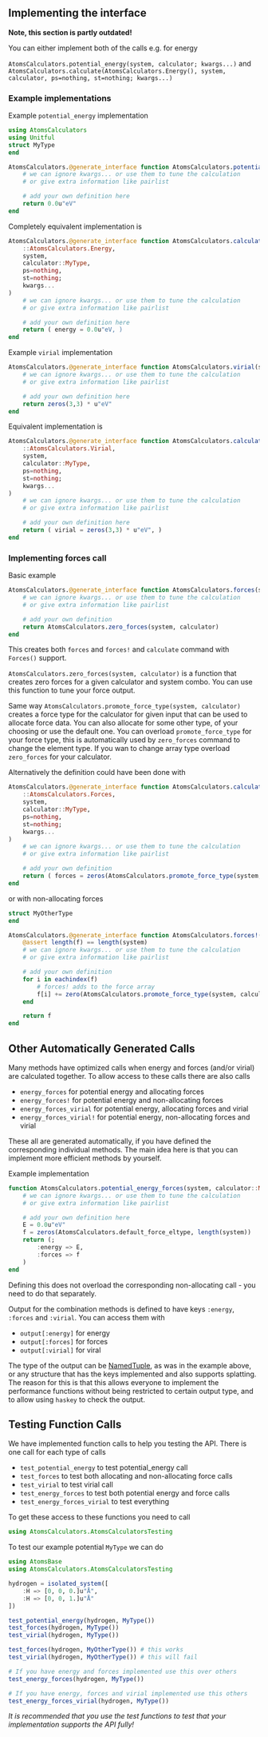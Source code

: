 ## Implementing the interface

**Note, this section is partly outdated!**

You can either implement both of the calls e.g. for energy

`AtomsCalculators.potential_energy(system, calculator; kwargs...)` and
`AtomsCalculators.calculate(AtomsCalculators.Energy(), system, calculator, ps=nothing, st=nothing; kwargs...)`

### Example implementations

Example `potential_energy` implementation

```julia
using AtomsCalculators
using Unitful
struct MyType
end

AtomsCalculators.@generate_interface function AtomsCalculators.potential_energy(system, calculator::MyType; kwargs...)
    # we can ignore kwargs... or use them to tune the calculation
    # or give extra information like pairlist

    # add your own definition here
    return 0.0u"eV"
end
```

Completely equivalent implementation is

```julia
AtomsCalculators.@generate_interface function AtomsCalculators.calculate(
    ::AtomsCalculators.Energy, 
    system, 
    calculator::MyType,
    ps=nothing,
    st=nothing; 
    kwargs...
)
    # we can ignore kwargs... or use them to tune the calculation
    # or give extra information like pairlist

    # add your own definition here
    return ( energy = 0.0u"eV, )
end
```

Example `virial` implementation

```julia
AtomsCalculators.@generate_interface function AtomsCalculators.virial(system, calculator::MyType; kwargs...)
    # we can ignore kwargs... or use them to tune the calculation
    # or give extra information like pairlist

    # add your own definition here
    return zeros(3,3) * u"eV"
end
```

Equivalent implementation is

```julia
AtomsCalculators.@generate_interface function AtomsCalculators.calculate(
    ::AtomsCalculators.Virial, 
    system, 
    calculator::MyType,
    ps=nothing,
    st=nothing;
    kwargs...
)
    # we can ignore kwargs... or use them to tune the calculation
    # or give extra information like pairlist

    # add your own definition here
    return ( virial = zeros(3,3) * u"eV", )
end
```

### Implementing forces call

Basic example

```julia
AtomsCalculators.@generate_interface function AtomsCalculators.forces(system, calculator::MyType; kwargs...)
    # we can ignore kwargs... or use them to tune the calculation
    # or give extra information like pairlist

    # add your own definition
    return AtomsCalculators.zero_forces(system, calculator)
end
```

This creates both `forces` and `forces!` and `calculate` command with `Forces()` support.

`AtomsCalculators.zero_forces(system, calculator)` is a function that creates zero forces for a given calculator and system combo. You can use this function to tune your force output.

Same way `AtomsCalculators.promote_force_type(system, calculator)` creates a force type for the calculator for given input that can be used to allocate force data. You can also allocate for some other type, of your choosing or use the default one. You can overload `promote_force_type` for your force type, this is automatically used by `zero_forces` command to change the element type. If you wan to change array type overload `zero_forces` for your calculator.

Alternatively the definition could have been done with

```julia
AtomsCalculators.@generate_interface function AtomsCalculators.calculate(
    ::AtomsCalculators.Forces, 
    system, 
    calculator::MyType,
    ps=nothing,
    st=nothing;
    kwargs...
)
    # we can ignore kwargs... or use them to tune the calculation
    # or give extra information like pairlist

    # add your own definition
    return ( forces = zeros(AtomsCalculators.promote_force_type(system, calculator), length(system)), )
end
```

or with non-allocating forces

```julia
struct MyOtherType
end

AtomsCalculators.@generate_interface function AtomsCalculators.forces!(f::AbstractVector, system, calculator::MyOtherType; kwargs...)
    @assert length(f) == length(system)
    # we can ignore kwargs... or use them to tune the calculation
    # or give extra information like pairlist

    # add your own definition
    for i in eachindex(f)
        # forces! adds to the force array
        f[i] += zero(AtomsCalculators.promote_force_type(system, calculator))
    end

    return f
end
```

## Other Automatically Generated Calls

Many methods have optimized calls when energy and forces (and/or virial) are calculated together. To allow access to these calls there are also calls

- `energy_forces` for potential energy and allocating forces
- `energy_forces!` for potential energy and non-allocating forces
- `energy_forces_virial` for potential energy, allocating forces and virial
- `energy_forces_virial!` for potential energy, non-allocating forces and virial

These all are generated automatically, if you have defined the corresponding individual methods. The main idea here is that you can implement more efficient methods by yourself.

Example implementation

```julia
function AtomsCalculators.potential_energy_forces(system, calculator::MyType; kwargs...)
    # we can ignore kwargs... or use them to tune the calculation
    # or give extra information like pairlist

    # add your own definition here
    E = 0.0u"eV"
    f = zeros(AtomsCalculators.default_force_eltype, length(system))
    return (;
        :energy => E,
        :forces => f
    )
end
```

Defining this does not overload the corresponding non-allocating call - you need to do that separately.

Output for the combination methods is defined to have keys `:energy`, `:forces` and `:virial`. You can access them with

- `output[:energy]` for energy
- `output[:forces]` for forces
- `output[:virial]` for viral

The type of the output can be [NamedTuple](https://docs.julialang.org/en/v1/base/base/#Core.NamedTuple), as was in the example above, or any structure that has the keys implemented and also supports splatting. The reason for this is that this allows everyone to implement the performance functions without being restricted to certain output type, and to allow using `haskey` to check the output.

## Testing Function Calls

We have implemented function calls to help you testing the API. There is one call for each type of calls

- `test_potential_energy` to test potential_energy call
- `test_forces` to test both allocating and non-allocating force calls
- `test_virial` to test virial call
- `test_energy_forces` to test both potential energy and force calls
- `test_energy_forces_virial` to test everything 

To get these access to these functions you need to call

```julia
using AtomsCalculators.AtomsCalculatorsTesting
```

To test our example potential `MyType` we can do

```julia
using AtomsBase
using AtomsCalculators.AtomsCalculatorsTesting

hydrogen = isolated_system([
    :H => [0, 0, 0.]u"Å",
    :H => [0, 0, 1.]u"Å"
])

test_potential_energy(hydrogen, MyType())
test_forces(hydrogen, MyType())
test_virial(hydrogen, MyType())

test_forces(hydrogen, MyOtherType()) # this works
test_virial(hydrogen, MyOtherType()) # this will fail

# If you have energy and forces implemented use this over others
test_energy_forces(hydrogen, MyType())

# If you have energy, forces and virial implemented use this others
test_energy_forces_virial(hydrogen, MyType())
```

*It is recommended that you use the test functions to test that your implementation supports the API fully!*
